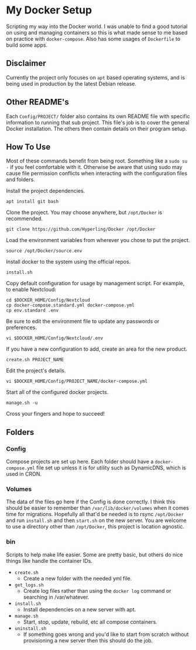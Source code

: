 # My Docker Setup
Scripting my way into the Docker world. I was unable to find a good tutorial on
using and managing containers so this is what made sense to me based on practice
with `docker-compose`. Also has some usages of `Dockerfile` to build some apps.

## Disclaimer
Currently the project only focuses on `apt` based operating systems, and is
being used in production by the latest Debian release.

## Other README's
Each `Config/PROJECT/` folder also contains its own README file with specific
information to running that sub project. This file's job is to cover the general
Docker installation. The others then contain details on their program setup.

## How To Use
Most of these commands benefit from being root. Something like a `sudo su -` if
you feel comfortable with it. Otherwise be aware that using sudo may cause file
permission conflicts when interacting with the configuration files and folders.

Install the project dependencies.
```
apt install git bash
```

Clone the project. You may choose anywhere, but `/opt/Docker` is recommended.
```
git clone https://github.com/Hyperling/Docker /opt/Docker
```

Load the environment variables from wherever you chose to put the project.
```
source /opt/Docker/source.env
```

Install docker to the system using the official repos.
```
install.sh
```

Copy default configuration for usage by management script.
For example, to enable Nextcloud:
```
cd $DOCKER_HOME/Config/Nextcloud
cp docker-compose.standard.yml docker-compose.yml
cp env.standard .env
```

Be sure to edit the environment file to update any passwords or preferences.
```
vi $DOCKER_HOME/Config/Nextcloud/.env
```

If you have a new configuration to add, create an area for the new product.
```
create.sh PROJECT_NAME
```

Edit the project's details.
```
vi $DOCKER_HOME/Config/PROJECT_NAME/docker-compose.yml
```

Start all of the configured docker projects.
```
manage.sh -u
```

Cross your fingers and hope to succeed!

## Folders

### Config
Compose projects are set up here. Each folder should have a `docker-compose.yml`
file set up unless it is for utility such as DynamicDNS, which is used in CRON.

### Volumes
The data of the files go here if the Config is done correctly. I think this
should be easier to remember than `/var/lib/docker/volumes` when it comes time
for migrations. Hopefully all that'd be needed is to rsync `/opt/Docker` and run
`install.sh` and then `start.sh` on the new server. You are welcome to use a
directory other than `/opt/Docker`, this project is location agnostic.

### bin
Scripts to help make life easier. Some are pretty basic, but others do nice
things like handle the container IDs.
- `create.sh`
    - Create a new folder with the needed yml file.
- `get_logs.sh`
    - Create log files rather than using the `docker log` command or
    searching in /var/whatever.
- `install.sh`
    - Install dependencies on a new server with apt.
- `manage.sh`
    - Start, stop, update, rebuild, etc all compose containers.
- `uninstall.sh`
    - If something goes wrong and you'd like to start from scratch without
      provisioning a new server then this should do the job.
